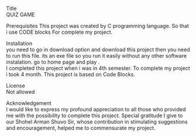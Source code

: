 Title                                                                                                                                 
QUIZ GAME

Prerequisites                                                                                                                              This project was created by C programming language. So that i use CODE blocks For complete my project.

Installation                                                                                                                               
you need to go in download option and download this project                                                                                then you need to run this file.                                                                                                            its an exe file so you run it easily without any other software instalation.                                                                go to home page and play .                                                                                                                  
I completed this project when i was in 4th semester. To complete my project i took 4 month. This project is based on Code Blocks.          

License                                                                                                                                     
Not allowed
                                                                                                                                            
Acknowledgement                                                                                                                            
I would like to express my profound appreciation to all those who provided me with the possibility to complete this project. Special gratitude I give to our Shohel Arman Shuvo Sir, whose contribution in stimulating suggestions and encouragement, helped me to commensurate my project.
                
